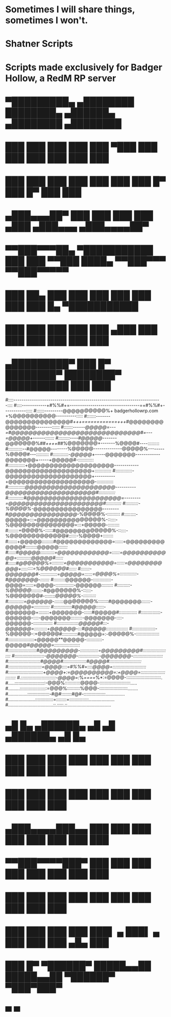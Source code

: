 # Sometimes I will share things, sometimes I won't.

# Shatner Scripts
# Scripts made exclusively for Badger Hollow, a RedM RP server


                                                                           
#  ▀█████████▄     ▄████████ ████████▄     ▄██████▄     ▄████████    ▄████████
#    ███    ███   ███    ███ ███   ▀███   ███    ███   ███    ███   ███    ███
#    ███    ███   ███    ███ ███    ███   ███    █▀    ███    █▀    ███    ███
#   ▄███▄▄▄██▀    ███    ███ ███    ███  ▄███         ▄███▄▄▄      ▄███▄▄▄▄██▀
#  ▀▀███▀▀▀██▄  ▀███████████ ███    ███ ▀▀███ ████▄  ▀▀███▀▀▀     ▀▀███▀▀▀▀▀   
#    ███    ██▄   ███    ███ ███    ███   ███    ███   ███    █▄  ▀███████████ 
#    ███    ███   ███    ███ ███   ▄███   ███    ███   ███    ███   ███    ███ 
#  ▄█████████▀    ███    █▀  ████████▀    ████████▀    ██████████   ███    ███                                                                                                                                                                                                                               
#::::------------------------------------------------------------------------::::
#::::------------+#%%#+=----------------------------------=+#%%#+-----------:::::
#::::::---------@@@@@@@@@@%+    badgerhollowrp.com    +%@@@@@@@@@@----------:::::
#:::::::-------@@@@@@@@@@@@@@@#*+++============+++*#@@@@@@@@@@@@@@@--------::::::
#:::::::------*@@@@@=---=#@@@@@@@@@@@@@@@@@@@@@@@@@@@@@@#=---=@@@@@+------:::::::
#:::::::::----#@@@@@-------*@@@@@@@%##*++++*##%@@@@@@@+-------%@@@@#----:::::::::
#:::::::::::--#@@@@@--------%@@@@@--------------@@@@@%--------%@@@@#---::::::::::
#::::::::::::-*@@@@@+-----*@@@@@@@*------------*@@@@@@@+-----+@@@@@#-::::::::::::
#:::::::::::::+@@@@@@@@@@@@@@@@@@@@------------@@@@@@@@@@@@@@@@@@@@+:::::::::::::
#:::::::::::::-@@@@@@@@@@@@@@@@@@@@+----------+@@@@@@@@@@@@@@@@@@@@-:::::::::::::
#:::::::::::::*@@@@@@@@@@@@@@@@@@@@@----------@@@@@@@@@@@@@@@@@@@@@#:::::::::::::
#::::::::::::#@@@@@@@@@@@@@@@@@@@@@@=--------=@@@@@@@@@@@@@@@@@@@@@@#::::::::::::
#::::::::::-%@@@@%-*@@@@@@@@@@@@@@@@*--------#@@@@@@@@@@@@@@@@*-%@@@@%-::::::::::
#:::::::::-@@@@@=:::=@@@@@@@@@@@@@@@%-::::::-%@@@@@@@@@@@@@@@=:::+@@@@@-:::::::::
#::::::::+@@@@%-::::::#@@@@@@@@@@@@@%-::::::-%@@@@@@@@@@@@@#::::::-%@@@@+::::::::
#:::::::+@@@@@:::::::::#@@@@@@@@@@@@@=::::::=@@@@@@@@@@@@@#:::::::::@@@@@*:::::::
#::::::#@@@@@:::::::::::=@@@@@@@@@@@@=::::::=@@@@@@@@@@@@=:::::::::::@@@@@#::::::
#::::::#@@@@@@%=:::::::::+@@@@@@@@@@@=::::::=@@@@@@@@@@@+:::::::::=%@@@@@@#::::::
#:::::::-@@@@@@@#-:::::::::::::=@@@@@=::::::=@@@@%=:::::::::::::-#@@@@@@@-:::::::
#:::::::::*@@@@@@-::::::::::::::-@@@@=::::::=@@@@-::::::::::::::-@@@@@@*:::::::::
#::::::::::-%@@@@@*::::::::-#@@@@@@@%-::::::-%@@@@@@@#-::::::::*@@@@@%-::::::::::
#::::::::::::=@@@@@@-:::::::*@@@@@@@%::::::::#@@@@@@@*:::::::-@@@@@@=::::::::::::
#::::::::::::::#@@@@@*::::::-@@@@@@@+::::::::+@@@@@@@-::::::#@@@@@#::::::::::::::
#:::::::::::::::-@@@@@@-::::-@@@@@@@:::::::::-@@@@@@@-::::-@@@@@@-:::::::::::::::
#:::::::::::::::::*@@@@@#:::-@@@@@@=::::::::::+@@@@@@-:::#@@@@@*:::::::::::::::::
#::::::::::::::::::-%@@@@@-:+@@@@@#::::::::::::#@@@@@=:-@@@@@%-::::::::::::::::::
#::::::::::::::::::::=@@@@@**@@@@@-::::::::::::-@@@@@*#@@@@@=::::::::::::::::::::
#::::::::::::::::::::::#@@@@@@@@@-::::::::::::::=@@@@@@@@@#::::::::::::::::::::::
#:::::::::::::::::::::::-@@@@@@@-::::::::::::::::-@@@@@@@-:::::::::::::::::::::::
#:::::::::::::::::::::::::#@@@@#::::::::::::::::::#@@@@#:::::::::::::::::::::::::
#::::::::::::::::::::::::::=@@@@*::::=*#%%#*=::::*@@@@=::::::::::::::::::::::::::
#:::::::::::::::::::::::::::+@@@@+:=@@@@@@@@@@=:+@@@@=:::::::::::::::::::::::::::
#.:::::::::::::::::::::::::::-@@@@=:*%*====*%*:=@@@@-:::::::::::::::::::::::::::.
#.....::::::::::::::::::::::::-@@@%::::::::::::@@@@-::::::::::::::::::::::::.....
#.........:::::::::::::::::::::=@@@%::::::::::%@@@-::::::::::::::::::::::........
#...............:::::::::::::::::-#@#::::::::#@#-:::::::::::::::::...............
#.....................::::::::::::::=::::::::=:::::::::::::::....................
#...................................::.:::::.::..................................         
#        ▄█    █▄     ▄██████▄   ▄█        ▄█        ▄██████▄   ▄█     █▄        
#       ███    ███   ███    ███ ███       ███       ███    ███ ███     ███       
#       ███    ███   ███    ███ ███       ███       ███    ███ ███     ███       
#      ▄███▄▄▄▄███▄▄ ███    ███ ███       ███       ███    ███ ███     ███       
#     ▀▀███▀▀▀▀███▀  ███    ███ ███       ███       ███    ███ ███     ███       
#       ███    ███   ███    ███ ███       ███       ███    ███ ███     ███       
#       ███    ███   ███    ███ ███▌    ▄ ███▌    ▄ ███    ███ ███ ▄█▄ ███       
#       ███    █▀     ▀██████▀  █████▄▄██ █████▄▄██  ▀██████▀   ▀███▀███▀        
#                          ▀         ▀                                     
